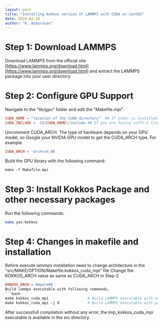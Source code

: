 ```yaml
---
layout: post
title: "Installing Kokkos version of LAMMPS with CUDA on CentOS"
date: 2024-02-20
author: "R. Anbarasan"
---
```


# Step 1: Download LAMMPS

Download LAMMPS from the official site [https://www.lammps.org/download.html](https://www.lammps.org/download.html) and extract the LAMMPS package into your user directory.

# Step 2: Configure GPU Support

Navigate to the "lib/gpu" folder and edit the "Makefile.mpi".

```makefile
CUDA_HOME = "location of the CUDA directory"  ## If nvhpc is installed on the system change the path of the cuda
CUDA_INCLUDE = -I$(CUDA_HOME)/include ## If you are facing cufft.h file missing locate the path of cufft.h file using "locate lcufft.h" and add path 
```

Uncomment CUDA_ARCH. The type of hardware depends on your GPU model, so Google your NVIDIA GPU model to get the CUDA_ARCH type.
For example
```makefile
CUDA_ARCH = -arch=sm_86
```
Build the GPU library with the following command:
```makefile
make -f Makefile.mpi
```
# Step 3: Install Kokkos Package and other necessary packages
Run the following commands:
```bash
make yes-kokkos
```
# Step 4: Changes in makefile and installation
Before execute lammps installation need to change architecture in the "src/MAKE/OPTION/Makefile.kokkos_cuda_mpi" file
Change the KOKKOS_ARCH value as same as CUDA_ARCH in Step-2
```makefile
KOKKOS_ARCH = Ampere86 
Build lammps executable with following commands,
```bash
make kokkos_cuda_mpi                  # Build LAMMPS executable with serial
make kokkos_cuda_mpi -j 8             # Build LAMMPS executable with parallel
```
After successfull compilation without any error, the lmp_kokkos_cuda_mpi executable is available in the src directory.
